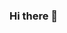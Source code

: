 ### Hi there 👋

<!--
**richardrance/richardrance** is a ✨ _special_ ✨ repository because its `README.md` (this file) appears on your GitHub profile.

- 🌱 I’m currently learning web app pentesting while going up against corporate-level websites.
-
